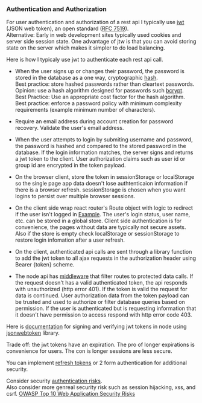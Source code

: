 ### Authentication and Authorization
For user authentication and authorization of a rest api I typically use [jwt](https://jwt.io/) (JSON web token), an open standard ([RFC 7519](https://tools.ietf.org/html/rfc7519)).  
Alternative: Early in web development sites typically used cookies and server side session state. One advantage of jtw is that you can avoid storing state on the server which makes it simpler to do load balancing.  

Here is how I typicaly use jwt to authenticate each rest api call. 
- When the user signs up or changes their password, the password is stored in the database as a one way, cryptographic [hash](https://auth0.com/blog/hashing-passwords-one-way-road-to-security/).  
Best practice: store hashed passwords rather than cleartext passwords.  
Opinion: use a hash algorithm designed for passwords such [bcrypt](https://auth0.com/blog/hashing-in-action-understanding-bcrypt/).  
Best Practice: Use an appropriate cost factor for the hash algorithm.  
Best practice: enforce a password policy with minimum complexity requirements (example minimum number of characters).  

- Require an email address during account creation for password recovery. Validate the user's email address.    
- When the user attempts to login by submiting username and password, the password is hashed and compared to the stored password in the database. If the login information matches, the server signs and returns a jwt token to the client. User authorization claims such as user id or group id are encrypted in the token payload.   
- On the browser client, store the token in sessionStorage or localStorage so the single page app data doesn't lose authtenticaion information if there is a  browser refresh. sessionStorage is chosen when you want logins to persist over multiple browser sessions.  
- On the client side wrap react router's Route object with logic to redirect if the user isn't logged in [Example](https://reacttraining.com/react-router/web/example/auth-workflow). The user's login status, user name, etc. can be stored in a global store. Client side authentication is for convenience, the pages without data are typically not secure assets. Also if the store is empty check localStorage or sessionStorage to restore login infomation after a user refresh.      
- On the client, authenticated api calls are sent through a library function to add the jwt token to all ajax requests in the authorization header using Bearer {token} scheme. 
- The node api has [middleware](http://expressjs.com/en/guide/using-middleware.html) that filter routes to protected data calls. If the request doesn't has a valid authenticated token, the api responds with unauthorized (http error 401). If the token is valid the request for data is continued. User authorization data from the token payload can be trusted and used to authorize or filter database queries based on permission. If the user is authenticated but is requesting information that it doesn't have permission to access respond with http error code 403.    

Here is [documentation](https://github.com/auth0/node-jsonwebtoken) for signing and verifying jwt tokens in node using [jsonwebtoken](https://www.npmjs.com/package/jsonwebtoken) library.   

Trade off: the jwt tokens have an expiration. The pro of longer expirations is convenience for users. The con is longer sessions are less secure.   

You can implement [refresh tokens](https://auth0.com/learn/refresh-tokens/) or 2 form authentication for additional security.  

Consider security [authentication risks](https://owasp.org/www-project-top-ten/2017/A2_2017-Broken_Authentication).  
Also consider more genreal security risk such as session hijacking, xss, and csrf. [OWASP Top 10 Web Application Security Risks](https://owasp.org/www-project-top-ten/)  

